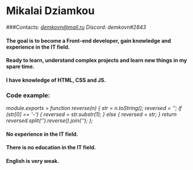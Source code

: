 # Mikalai Dziamkou
###Contacts: *demkovn@mail.ru*  *Discord: demkovn#2843*
#### The goal is to become a Front-end developer, gain knowledge and experience in the IT field.
#### Ready to learn, understand complex projects and learn new things in my spare time.
#### I have knowledge of HTML, CSS and JS.
### Code example:
*module.exports = function reverse(n) {
  str = n.toString();
  reversed = '';
        if (str[0] == '-') {
          reversed = str.substr(1);
        } else {
          reversed = str;
        }
return reversed.split('').reverse().join('');
};*
#### No experience in the IT field.
#### There is no education in the IT field.
#### English is very weak.
